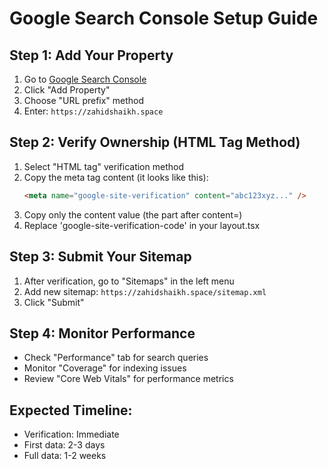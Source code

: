 # Google Search Console Setup Guide

## Step 1: Add Your Property

1. Go to [Google Search Console](https://search.google.com/search-console/)
2. Click "Add Property"
3. Choose "URL prefix" method
4. Enter: `https://zahidshaikh.space`

## Step 2: Verify Ownership (HTML Tag Method)

1. Select "HTML tag" verification method
2. Copy the meta tag content (it looks like this):
   ```html
   <meta name="google-site-verification" content="abc123xyz..." />
   ```
3. Copy only the content value (the part after content=)
4. Replace 'google-site-verification-code' in your layout.tsx

## Step 3: Submit Your Sitemap

1. After verification, go to "Sitemaps" in the left menu
2. Add new sitemap: `https://zahidshaikh.space/sitemap.xml`
3. Click "Submit"

## Step 4: Monitor Performance

- Check "Performance" tab for search queries
- Monitor "Coverage" for indexing issues
- Review "Core Web Vitals" for performance metrics

## Expected Timeline:

- Verification: Immediate
- First data: 2-3 days
- Full data: 1-2 weeks
